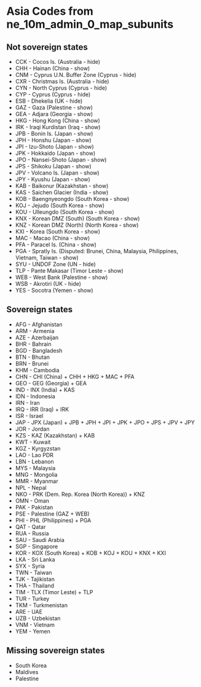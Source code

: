 # Asia Codes from ne_10m_admin_0_map_subunits

## Not sovereign states

- CCK - Cocos Is. (Australia - hide)
- CHH - Hainan (China - show)
- CNM - Cyprus U.N. Buffer Zone (Cyprus - hide)
- CXR - Christmas Is. (Australia - hide)
- CYN - North Cyprus (Cyprus - hide)
- CYP - Cyprus (Cyprus - hide)
- ESB - Dhekelia (UK - hide)
- GAZ - Gaza (Palestine - show)
- GEA - Adjara (Georgia - show)
- HKG - Hong Kong (China - show)
- IRK - Iraqi Kurdistan (Iraq - show)
- JPB - Bonin Is. (Japan - show)
- JPH - Honshu (Japan - show)
- JPI - Izu-Shoto (Japan - show)
- JPK - Hokkaido (Japan - show)
- JPO - Nansei-Shoto (Japan - show)
- JPS - Shikoku (Japan - show)
- JPV - Volcano Is. (Japan - show)
- JPY - Kyushu (Japan - show)
- KAB - Baikonur (Kazakhstan - show)
- KAS - Saichen Glacier (India - show)
- KOB - Baengnyeongdo (South Korea - show)
- KOJ - Jejudo (South Korea - show)
- KOU - Ulleungdo (South Korea - show)
- KNX - Korean DMZ (South) (South Korea - show)
- KNZ - Korean DMZ (North) (North Korea - show)
- KXI - Korea (South Korea - show)
- MAC - Macao (China - show)
- PFA - Paracel Is. (China - show)
- PGA - Spratly Is. (Disputed: Brunei, China, Malaysia, Philippines, Vietnam, Taiwan - show)
- SYU - UNDOF Zone (UN - hide)
- TLP - Pante Makasar (Timor Leste - show)
- WEB - West Bank (Palestine - show)
- WSB - Akrotiri (UK - hide)
- YES - Socotra (Yemen - show)

## Sovereign states

- AFG - Afghanistan
- ARM - Armenia
- AZE - Azerbaijan
- BHR - Bahrain
- BGD - Bangladesh
- BTN - Bhutan
- BRN - Brunei
- KHM - Cambodia
- CHN - CHI (China) + CHH + HKG + MAC + PFA
- GEO - GEG (Georgia) + GEA
- IND - INX (India) + KAS
- IDN - Indonesia
- IRN - Iran
- IRQ - IRR (Iraq) + IRK
- ISR - Israel
- JAP - JPX (Japan) + JPB + JPH + JPI + JPK + JPO + JPS + JPV + JPY
- JOR - Jordan
- KZS - KAZ (Kazakhstan) + KAB
- KWT - Kuwait
- KGZ - Kyrgyzstan
- LAO - Lao PDR
- LBN - Lebanon
- MYS - Malaysia
- MNG - Mongolia
- MMR - Myanmar
- NPL - Nepal
- NKO - PRK (Dem. Rep. Korea (North Korea)) + KNZ
- OMN - Oman
- PAK - Pakistan
- PSE - Palestine (GAZ + WEB)
- PHI - PHL (Philippines) + PGA
- QAT - Qatar
- RUA - Russia
- SAU - Saudi Arabia
- SGP - Singapore
- KOR - KOX (South Korea) + KOB + KOJ + KOU + KNX + KXI
- LKA - Sri Lanka
- SYX - Syria
- TWN - Taiwan
- TJK - Tajikistan
- THA - Thailand
- TIM - TLX (Timor Leste) + TLP
- TUR - Turkey
- TKM - Turkmenistan
- ARE - UAE
- UZB - Uzbekistan
- VNM - Vietnam
- YEM - Yemen

## Missing sovereign states

- South Korea
- Maldives
- Palestine
